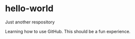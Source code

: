 # hello-world
Just another respository

Learning how to use GitHub. This should be a fun experience.
